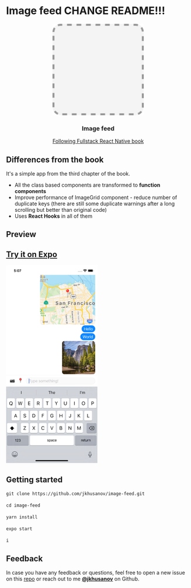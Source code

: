 # Image feed CHANGE README!!!

<p align="center">
  <a href="https://www.fullstackreact.com/react-native/">
    <img alt="Image feed" src="assets/icon.png" width="250">
  </a>
</p>

<h3 align="center">
  Image feed
</h3>
  
  <a href="https://www.fullstackreact.com/react-native/">
    <p align="center">
      Following Fullstack React Native book
    </p>
  </a>

## Differences from the book

It's a simple app from the third chapter of the book.

- All the class based components are transformed to **function components**
- Improve performance of ImageGrid component - reduce number of duplicate keys (there are still some duplicate warnings after a long scrolling but better than original code)
- Uses **React Hooks** in all of them

## Preview

## [Try it on Expo](https://exp.host/@jkhusanov/Image-feed)

<img width="250" src="./screenshots/1.png">

## Getting started

```
git clone https://github.com/jkhusanov/image-feed.git

cd image-feed

yarn install

expo start

i
```

## Feedback

In case you have any feedback or questions, feel free to open a new issue on this [repo](https://github.com/jkhusanov/image-feed) or reach out to me [**@jkhusanov**](https://github.com/jkhusanov) on Github.
